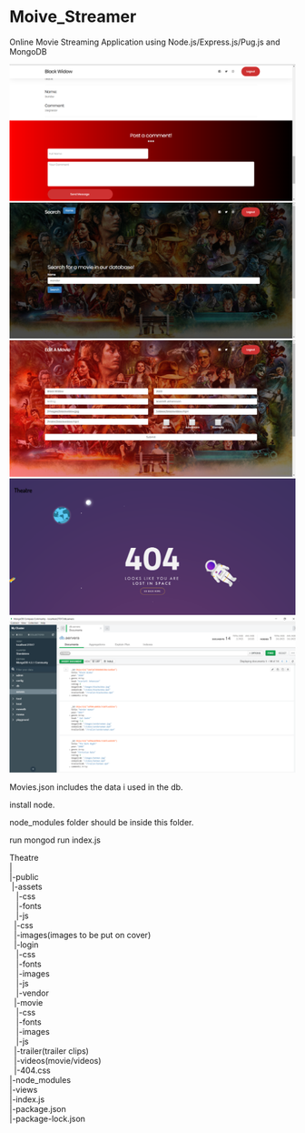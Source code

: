 # Moive_Streamer
Online Movie Streaming Application using Node.js/Express.js/Pug.js and MongoDB



<img src="https://github.com/AtaUllahB/Theatre/blob/master/screenshots/movie_page_3_comments.png?raw=true">
<img src="https://github.com/AtaUllahB/Theatre/blob/master/screenshots/search.png?raw=true">
<img src="https://github.com/AtaUllahB/Theatre/blob/master/screenshots/edit_a_move.png?raw=true">
<img src="https://github.com/AtaUllahB/Theatre/blob/master/screenshots/404_page.png?raw=true">
<img src=https://github.com/AtaUllahB/Theatre/blob/master/screenshots/mongodb.png?raw=true">



Movies.json includes the data i used in the db.

install node.

node_modules folder should be inside this folder.

run mongod
run index.js


Theatre<br>
|<br>
|-public<br>
&nbsp;|-assets<br>
&nbsp;&nbsp;  |-css<br>
&nbsp;&nbsp;  |-fonts<br>
&nbsp;&nbsp;  |-js<br>
&nbsp; |-css<br>
&nbsp; |-images(images to be put on cover)<br>
&nbsp; |-login<br>
&nbsp;&nbsp;  |-css<br>
&nbsp;&nbsp;  |-fonts<br>
&nbsp;&nbsp;  |-images<br>
&nbsp;&nbsp;  |-js<br>
&nbsp;&nbsp;  |-vendor<br>
&nbsp; |-movie<br>
&nbsp;&nbsp;  |-css<br>
&nbsp;&nbsp;  |-fonts<br>
&nbsp;&nbsp;  |-images<br>
&nbsp;&nbsp;  |-js<br>
&nbsp; |-trailer(trailer clips)<br>
&nbsp; |-videos(movie/videos)<br>
&nbsp; |-404.css<br>
|-node_modules<br>
|-views<br>
|-index.js<br>
|-package.json<br>
|-package-lock.json<br>







